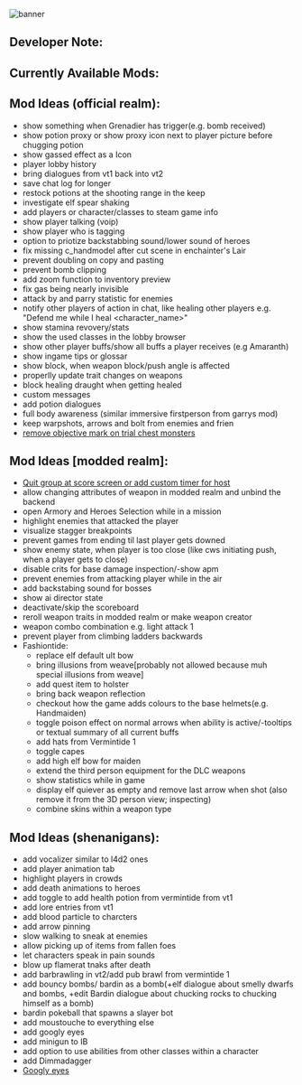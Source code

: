 ![banner](../../assets/VT2-Images/banner-vt2.png)

## Developer Note:

## Currently Available Mods:

## Mod Ideas (official realm):
- show something when Grenadier has trigger(e.g. bomb received)
- show potion proxy or show proxy icon next to player picture before chugging potion
- show gassed effect as a Icon
- player lobby history
- bring dialogues from vt1 back into vt2
- save chat log for longer
- restock potions at the shooting range in the keep
- investigate elf spear shaking
- add players or character/classes to steam game info
- show player talking (voip)
- show player who is tagging
- option to priotize backstabbing sound/lower sound of heroes
- fix missing c_handmodel after cut scene in enchainter's Lair
- prevent doubling on copy and pasting
- prevent bomb clipping
- add zoom function to inventory preview
- fix gas being nearly invisible
- attack by and parry statistic for enemies
- notify other players of action in chat, like healing other players e.g. "Defend me while I heal <character_name>"
- show stamina revovery/stats
- show the used classes in the lobby browser
- show other player buffs/show all buffs a player receives (e.g Amaranth)
- show ingame tips or glossar
- show block, when weapon block/push angle is affected
- properlly update trait changes on weapons
- block healing draught when getting healed
- custom messages
- add potion dialogues
- full body awareness (similar immersive firstperson from garrys mod)
- keep warpshots, arrows and bolt from enemies and frien
- [remove objective mark on trial chest monsters](https://steamcommunity.com/workshop/discussions/18446744073709551615/3278067618886032650/?appid=552500)

## Mod Ideas [modded realm]:
- [Quit group at score screen or add custom timer for host](https://steamcommunity.com/workshop/discussions/18446744073709551615/3395163120820317370/?appid=552500)
- allow changing attributes of weapon in modded realm and unbind the backend
- open Armory and Heroes Selection while in a mission
- highlight enemies that attacked the player
- visualize stagger breakpoints
- prevent games from ending til last player gets downed
- show enemy state, when player is too close (like cws initiating push, when a player gets to close)
- disable crits for base damage inspection/-show apm
- prevent enemies from attacking player while in the air
- add backstabing sound for bosses
- show ai director state
- deactivate/skip the scoreboard
- reroll weapon traits in modded realm or make weapon creator
- weapon combo combination e.g. light attack 1
- prevent player from climbing ladders backwards
- Fashiontide:
  - replace elf default ult bow
  - bring illusions from weave[probably not allowed because muh special illusions from weave]
  - add quest item to holster
  - bring back weapon reflection
  - checkout how the game adds colours to the base helmets(e.g. Handmaiden)
  - toggle poison effect on normal arrows when ability is active/-tooltips or textual summary of all current buffs
  - add hats from Vermintide 1
  - toggle capes
  - add high elf bow for maiden
  - extend the third person equipment for the DLC weapons
  - show statistics while in game
  - display elf quiever as empty and remove last arrow when shot (also remove it from the 3D person view; inspecting)
  - combine skins within a weapon type 

## Mod Ideas (shenanigans):
- add vocalizer similar to l4d2 ones
- add player animation tab
- highlight players in crowds
- add death animations to heroes
- add toggle to add health potion from vermintide from vt1
- add lore entries from vt1
- add blood particle to charcters
- add arrow pinning
- slow walking to sneak at enemies
- allow picking up of items from fallen foes
- let characters speak in pain sounds
- blow up flamerat tnaks after death
- add barbrawling in vt2/add pub brawl from vermintide 1
- add bouncy bombs/ bardin as a bomb(+elf dialogue about smelly dwarfs and bombs, +edit Bardin dialogue about chucking rocks to chucking himself as a bomb)
- bardin pokeball that spawns a slayer bot
- add moustouche to everything else
- add googly eyes
- add minigun to IB
- add option to use abilities from other classes within a character
- add Dimmadagger
- [Googly eyes](https://steamcommunity.com/workshop/discussions/18446744073709551615/3043859512566089670/?appid=552500)





